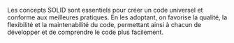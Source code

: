 Les concepts SOLID sont essentiels pour créer un code universel et conforme aux meilleures pratiques. En les adoptant, on favorise la qualité, la flexibilité et la maintenabilité du code, permettant ainsi à chacun de développer et de comprendre le code plus facilement.

